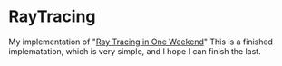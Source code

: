 # RayTracing
My implementation of  "[Ray Tracing in One Weekend](https://github.com/RayTracing/raytracing.github.io)"
This is a finished implematation, which is very simple, and I hope I can finish the last.
